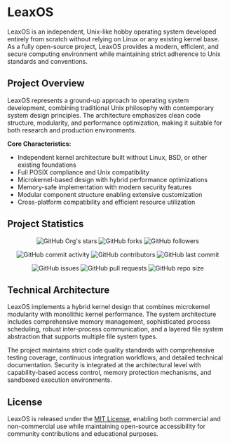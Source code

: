 # LeaxOS

LeaxOS is an independent, Unix-like hobby operating system developed entirely from scratch without relying on Linux or any existing kernel base. As a fully open-source project, LeaxOS provides a modern, efficient, and secure computing environment while maintaining strict adherence to Unix standards and conventions.

## Project Overview

LeaxOS represents a ground-up approach to operating system development, combining traditional Unix philosophy with contemporary system design principles. The architecture emphasizes clean code structure, modularity, and performance optimization, making it suitable for both research and production environments.

**Core Characteristics:**
- Independent kernel architecture built without Linux, BSD, or other existing foundations
- Full POSIX compliance and Unix compatibility
- Microkernel-based design with hybrid performance optimizations
- Memory-safe implementation with modern security features
- Modular component structure enabling extensive customization
- Cross-platform compatibility and efficient resource utilization

## Project Statistics

<div align="center">

![GitHub Org's stars](https://img.shields.io/github/stars/LeaxOS?style=for-the-badge&logo=github&color=yellow)
![GitHub forks](https://img.shields.io/github/forks/LeaxOS/LxCore?style=for-the-badge&logo=github&color=blue)
![GitHub followers](https://img.shields.io/github/followers/LeaxOS?style=for-the-badge&logo=github&color=green)

![GitHub commit activity](https://img.shields.io/github/commit-activity/m/LeaxOS/LxCore?style=for-the-badge&logo=git&color=orange)
![GitHub contributors](https://img.shields.io/github/contributors/LeaxOS/LxCore?style=for-the-badge&logo=github&color=purple)
![GitHub last commit](https://img.shields.io/github/last-commit/LeaxOS/LxCore?style=for-the-badge&logo=github&color=red)

![GitHub issues](https://img.shields.io/github/issues/LeaxOS/LxCore?style=for-the-badge&logo=github&color=brightgreen)
![GitHub pull requests](https://img.shields.io/github/issues-pr/LeaxOS/LxCore?style=for-the-badge&logo=github&color=blueviolet)
![GitHub repo size](https://img.shields.io/github/repo-size/LeaxOS/LxCore?style=for-the-badge&logo=github&color=lightgrey)

</div>

## Technical Architecture

LeaxOS implements a hybrid kernel design that combines microkernel modularity with monolithic kernel performance. The system architecture includes comprehensive memory management, sophisticated process scheduling, robust inter-process communication, and a layered file system abstraction that supports multiple file system types.

The project maintains strict code quality standards with comprehensive testing coverage, continuous integration workflows, and detailed technical documentation. Security is integrated at the architectural level with capability-based access control, memory protection mechanisms, and sandboxed execution environments.

## License

LeaxOS is released under the [MIT License](LICENSE), enabling both commercial and non-commercial use while maintaining open-source accessibility for community contributions and educational purposes.
